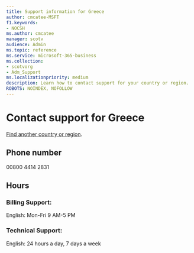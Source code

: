 ```yaml
---                                
title: Support information for Greece
author: cmcatee-MSFT
f1.keywords:
- NOCSH
ms.author: cmcatee
manager: scotv
audience: Admin
ms.topic: reference
ms.service: microsoft-365-business
ms.collection: 
- scotvorg
- Adm_Support
ms.localizationpriority: medium
description: Learn how to contact support for your country or region.
ROBOTS: NOINDEX, NOFOLLOW
---
```


# Contact support for Greece

[Find another country or region](../get-help-support.md).

## Phone number
00800 4414 2831

## Hours
### Billing Support:

English: Mon-Fri 9 AM-5 PM

### Technical Support:

English: 24 hours a day, 7 days a week
